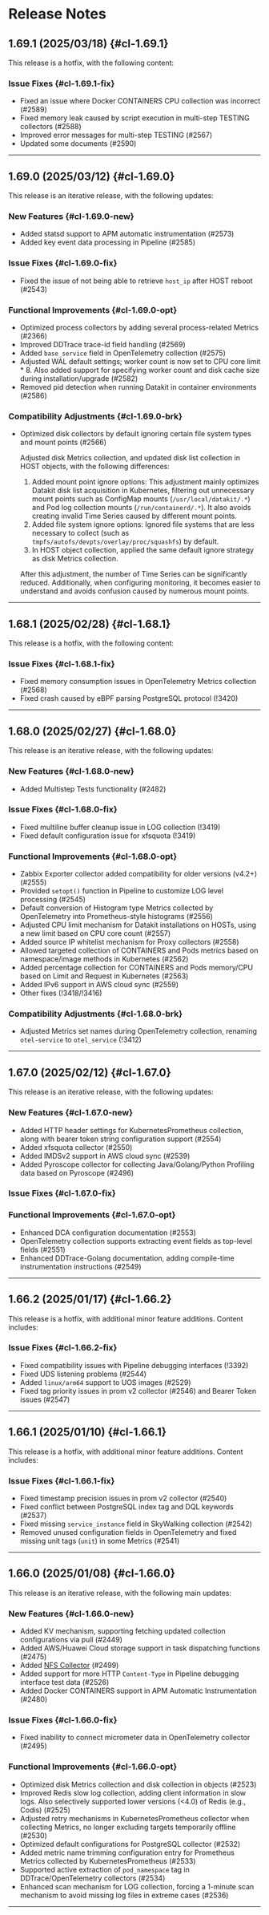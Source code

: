 # Release Notes

## 1.69.1 (2025/03/18) {#cl-1.69.1}

This release is a hotfix, with the following content:

### Issue Fixes {#cl-1.69.1-fix}

- Fixed an issue where Docker CONTAINERS CPU collection was incorrect (#2589)
- Fixed memory leak caused by script execution in multi-step TESTING collectors (#2588)
- Improved error messages for multi-step TESTING (#2567)
- Updated some documents (#2590)

---

## 1.69.0 (2025/03/12) {#cl-1.69.0}
This release is an iterative release, with the following updates:

### New Features {#cl-1.69.0-new}

- Added statsd support to APM automatic instrumentation (#2573)
- Added key event data processing in Pipeline (#2585)

### Issue Fixes {#cl-1.69.0-fix}

- Fixed the issue of not being able to retrieve `host_ip` after HOST reboot (#2543)

### Functional Improvements {#cl-1.69.0-opt}

- Optimized process collectors by adding several process-related Metrics (#2366)
- Improved DDTrace trace-id field handling (#2569)
- Added `base_service` field in OpenTelemetry collection (#2575)
- Adjusted WAL default settings; worker count is now set to CPU core limit * 8. Also added support for specifying worker count and disk cache size during installation/upgrade (#2582)
- Removed pid detection when running Datakit in container environments (#2586)

### Compatibility Adjustments {#cl-1.69.0-brk}

- Optimized disk collectors by default ignoring certain file system types and mount points (#2566)

    Adjusted disk Metrics collection, and updated disk list collection in HOST objects, with the following differences:

    1. Added mount point ignore options: This adjustment mainly optimizes Datakit disk list acquisition in Kubernetes, filtering out unnecessary mount points such as ConfigMap mounts (`/usr/local/datakit/.*`) and Pod log collection mounts (`/run/containerd/.*`). It also avoids creating invalid Time Series caused by different mount points.
    1. Added file system ignore options: Ignored file systems that are less necessary to collect (such as `tmpfs/autofs/devpts/overlay/proc/squashfs`) by default.
    1. In HOST object collection, applied the same default ignore strategy as disk Metrics collection.

    After this adjustment, the number of Time Series can be significantly reduced. Additionally, when configuring monitoring, it becomes easier to understand and avoids confusion caused by numerous mount points.


---

## 1.68.1 (2025/02/28) {#cl-1.68.1}

This release is a hotfix, with the following content:

### Issue Fixes {#cl-1.68.1-fix}

- Fixed memory consumption issues in OpenTelemetry Metrics collection (#2568)
- Fixed crash caused by eBPF parsing PostgreSQL protocol (!3420)

---

## 1.68.0 (2025/02/27) {#cl-1.68.0}
This release is an iterative release, with the following updates:

### New Features {#cl-1.68.0-new}

- Added Multistep Tests functionality (#2482)

### Issue Fixes {#cl-1.68.0-fix}

- Fixed multiline buffer cleanup issue in LOG collection (!3419)
- Fixed default configuration issue for xfsquota (!3419)

### Functional Improvements {#cl-1.68.0-opt}

- Zabbix Exporter collector added compatibility for older versions (v4.2+) (#2555)
- Provided `setopt()` function in Pipeline to customize LOG level processing (#2545)
- Default conversion of Histogram type Metrics collected by OpenTelemetry into Prometheus-style histograms (#2556)
- Adjusted CPU limit mechanism for Datakit installations on HOSTs, using a new limit based on CPU core count (#2557)
- Added source IP whitelist mechanism for Proxy collectors (#2558)
- Allowed targeted collection of CONTAINERS and Pods metrics based on namespace/image methods in Kubernetes (#2562)
- Added percentage collection for CONTAINERS and Pods memory/CPU based on Limit and Request in Kubernetes (#2563)
- Added IPv6 support in AWS cloud sync (#2559)
- Other fixes (!3418/!3416)

### Compatibility Adjustments {#cl-1.68.0-brk}

- Adjusted Metrics set names during OpenTelemetry collection, renaming `otel-service` to `otel_service` (!3412)

---

## 1.67.0 (2025/02/12) {#cl-1.67.0}
This release is an iterative release, with the following updates:

### New Features {#cl-1.67.0-new}

- Added HTTP header settings for KubernetesPrometheus collection, along with bearer token string configuration support (#2554)
- Added xfsquota collector (#2550)
- Added IMDSv2 support in AWS cloud sync (#2539)
- Added Pyroscope collector for collecting Java/Golang/Python Profiling data based on Pyroscope (#2496)

### Issue Fixes {#cl-1.67.0-fix}
### Functional Improvements {#cl-1.67.0-opt}

- Enhanced DCA configuration documentation (#2553)
- OpenTelemetry collection supports extracting event fields as top-level fields (#2551)
- Enhanced DDTrace-Golang documentation, adding compile-time instrumentation instructions (#2549)

---

## 1.66.2 (2025/01/17) {#cl-1.66.2}

This release is a hotfix, with additional minor feature additions. Content includes:

### Issue Fixes {#cl-1.66.2-fix}

- Fixed compatibility issues with Pipeline debugging interfaces (!3392)
- Fixed UDS listening problems (#2544)
- Added `linux/arm64` support to UOS images (#2529)
- Fixed tag priority issues in prom v2 collector (#2546) and Bearer Token issues (#2547)

---

## 1.66.1 (2025/01/10) {#cl-1.66.1}

This release is a hotfix, with additional minor feature additions. Content includes:

### Issue Fixes {#cl-1.66.1-fix}

- Fixed timestamp precision issues in prom v2 collector (#2540)
- Fixed conflict between PostgreSQL index tag and DQL keywords (#2537)
- Fixed missing `service_instance` field in SkyWalking collection (#2542)
- Removed unused configuration fields in OpenTelemetry and fixed missing unit tags (`unit`) in some Metrics (#2541)

---

## 1.66.0 (2025/01/08) {#cl-1.66.0}

This release is an iterative release, with the following main updates:

### New Features {#cl-1.66.0-new}

- Added KV mechanism, supporting fetching updated collection configurations via pull (#2449)
- Added AWS/Huawei Cloud storage support in task dispatching functions (#2475)
- Added [NFS Collector](../integrations/nfs.md) (#2499)
- Added support for more HTTP `Content-Type` in Pipeline debugging interface test data (#2526)
- Added Docker CONTAINERS support in APM Automatic Instrumentation (#2480)

### Issue Fixes {#cl-1.66.0-fix}

- Fixed inability to connect micrometer data in OpenTelemetry collector (#2495)

### Functional Improvements {#cl-1.66.0-opt}

- Optimized disk Metrics collection and disk collection in objects (#2523)
- Improved Redis slow log collection, adding client information in slow logs. Also selectively supported lower versions (<4.0) of Redis (e.g., Codis) (#2525)
- Adjusted retry mechanisms in KubernetesPrometheus collector when collecting Metrics, no longer excluding targets temporarily offline (#2530)
- Optimized default configurations for PostgreSQL collector (#2532)
- Added metric name trimming configuration entry for Prometheus Metrics collected by KubernetesPrometheus (#2533)
- Supported active extraction of `pod_namespace` tag in DDTrace/OpenTelemetry collectors (#2534)
- Enhanced scan mechanism for LOG collection, forcing a 1-minute scan mechanism to avoid missing log files in extreme cases (#2536)

---